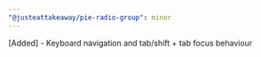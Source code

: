 ```yaml
---
"@justeattakeaway/pie-radio-group": minor
---
```


[Added] - Keyboard navigation and tab/shift + tab focus behaviour
